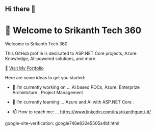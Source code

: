 ## Hi there 👋
# 👋 Welcome to Srikanth Tech 360 

Welcome to Srikanth Tech 360

This GitHub profile is dedicated to ASP.NET Core projects, Azure Knowledge, AI-powered solutions, and more.

🔗 [Visit My Portfolio](https://github.com/srikanth-tech360/aspnetcore-pdf-features-header-watermark-logo)

Here are some ideas to get you started:

- 🔭 I’m currently working on ... AI based POCs, Azure, Enterprize Archietcture , Project Management
- 🌱 I’m currently learning ... Azure and AI with ASP.NET Core
.

- 📫 How to reach me: ... https://www.linkedin.com/in/srikanthgunti-it/

<meta name="google-site-verification" content="L0btn_dQfBptlfWSMxOizOPlcmQeUioRNz5Q0Qqru7A" />

google-site-verification: google746e832e5505a4bf.html


